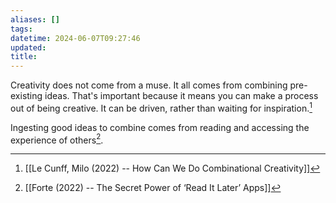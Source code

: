 ```yaml
---
aliases: []
tags: 
datetime: 2024-06-07T09:27:46
updated: 
title: 
---
```

Creativity does not come from a muse. It all comes from combining pre-existing ideas. That's important because it means you can make a process out of being creative. It can be driven, rather than waiting for inspiration.[^1]

Ingesting good ideas to combine comes from reading and accessing the experience of others[^2].

[^1]: [[Le Cunff, Milo (2022) -- How Can We Do Combinational Creativity]]
[^2]: [[Forte (2022) -- The Secret Power of ‘Read It Later’ Apps]]